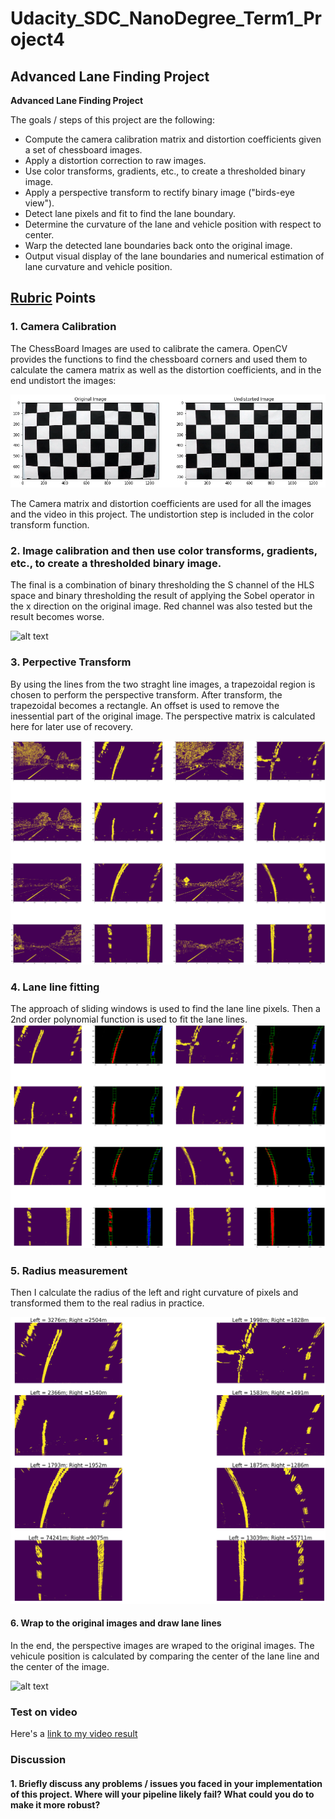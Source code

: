 # Udacity_SDC_NanoDegree_Term1_Project4
Advanced Lane Finding Project
---

**Advanced Lane Finding Project**

The goals / steps of this project are the following:

* Compute the camera calibration matrix and distortion coefficients given a set of chessboard images.
* Apply a distortion correction to raw images.
* Use color transforms, gradients, etc., to create a thresholded binary image.
* Apply a perspective transform to rectify binary image ("birds-eye view").
* Detect lane pixels and fit to find the lane boundary.
* Determine the curvature of the lane and vehicle position with respect to center.
* Warp the detected lane boundaries back onto the original image.
* Output visual display of the lane boundaries and numerical estimation of lane curvature and vehicle position.

[//]: # (Image References)

[image1]: ./examples/undistort_output.png "Undistorted"
[image2]: ./test_images/test1.jpg "Road Transformed"
[image3]: ./examples/binary_combo_example.jpg "Binary Example"
[image4]: ./examples/warped_straight_lines.jpg "Warp Example"
[image5]: ./examples/color_fit_lines.jpg "Fit Visual"
[image6]: ./examples/example_output.jpg "Output"
[video1]: ./project_video.mp4 "Video"

## [Rubric](https://review.udacity.com/#!/rubrics/571/view) Points


### 1. Camera Calibration

The ChessBoard Images are used to calibrate the camera. OpenCV provides the functions to find the chessboard corners and used them to calculate the camera matrix as well as the distortion coefficients, and in the end undistort the images:

![alt text](https://github.com/chaidamu519/Udacity_SDC_NanoDegree_Term1_Project4/blob/master/chessboard.png)

The Camera matrix and distortion coefficients are used for all the images and the video in this project. The undistortion step is included in the color transform function.


### 2.  Image calibration and then use color transforms, gradients, etc., to create a thresholded binary image.

The final is a combination of binary thresholding the S channel of the HLS space and binary thresholding the result of applying the Sobel operator in the x direction on the original image. Red channel was also tested but the result becomes worse.

![alt text](https://github.com/chaidamu519/Udacity_SDC_NanoDegree_Term1_Project4/blob/master/Image_undistort_and_colorGradient.png)

### 3. Perpective Transform
By using the lines from the two straght line images, a trapezoidal region is chosen to perform the perspective transform. After transform, the trapezoidal becomes a rectangle. An offset is used to remove the inessential part of the original image. The perspective matrix is calculated here for later use of recovery. 

![alt text](https://github.com/chaidamu519/Udacity_SDC_NanoDegree_Term1_Project4/blob/master/perspective.png)


### 4. Lane line fitting
The approach of sliding windows is used to find the lane line pixels. Then a 2nd order polynomial function is used to fit the lane lines.
![alt text](https://github.com/chaidamu519/Udacity_SDC_NanoDegree_Term1_Project4/blob/master/polyfitting.png)


### 5. Radius measurement

Then I calculate the radius of the left and right curvature of pixels and transformed them to the real radius in practice.

![alt text](https://github.com/chaidamu519/Udacity_SDC_NanoDegree_Term1_Project4/blob/master/radius_calculation.png)


#### 6. Wrap to the original images and draw lane lines
In the end, the perspective images are wraped to the original images. The vehicule position is calculated by comparing the center of the lane line and the center of the image. 

![alt text](https://github.com/chaidamu519/Udacity_SDC_NanoDegree_Term1_Project4/blob/master/test_on_images.png)


### Test on video

Here's a [link to my video result](https://github.com/chaidamu519/Udacity_SDC_NanoDegree_Term1_Project4/blob/master/project_video_output.mp4)


### Discussion

#### 1. Briefly discuss any problems / issues you faced in your implementation of this project.  Where will your pipeline likely fail?  What could you do to make it more robust?

  

